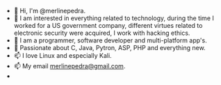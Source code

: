 - 👋 Hi, I'm @merlinepedra.
- 👀 I am interested in everything related to technology, during the time I worked for a US government company, different virtues related to electronic security were acquired, I work with hacking ethics.
- 🌱 I am a programmer, software developer and multi-platform app's.
- 💞️ Passionate about C, Java, Pytron, ASP, PHP and everything new.
- 📫 I love Linux and especially Kali.
- 📫 My email merlinepedra@gmail.com.
- 
<!---
merlinepedra/merlinepedra is a ✨ special ✨ repository because its `README.md` (this file) appears on your GitHub profile.
You can click the Preview link to take a look at your changes.
--->
